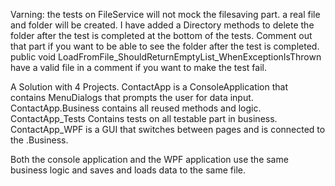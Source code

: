 Varning: the tests on FileService will not mock the filesaving part. a real file and folder will be created.
I have added a Directory methods to delete the folder after the test is completed at the bottom of the tests.
Comment out that part if you want to be able to see the folder after the test is completed.
public void LoadFromFile_ShouldReturnEmptyList_WhenExceptionIsThrown have a valid file in a comment if you want to make the test fail.


A Solution with 4 Projects.
ContactApp is a ConsoleApplication that contains MenuDialogs that prompts the user for data input.
ContactApp.Business contains all reused methods and logic.
ContactApp_Tests Contains tests on all testable part in business.
ContactApp_WPF is a GUI that switches between pages and is connected to the .Business.

Both the console application and the WPF application use the same business logic and saves and loads data to the same file.
